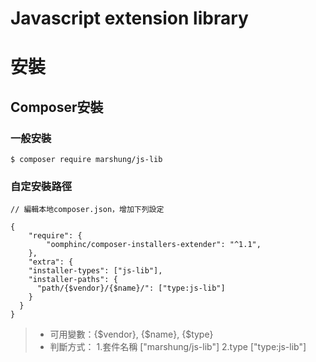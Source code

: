 Javascript extension library
===



# 安裝
## Composer安裝

### 一般安裝

```
$ composer require marshung/js-lib
```

### 自定安裝路徑

```
// 編輯本地composer.json，增加下列設定

{
    "require": {
        "oomphinc/composer-installers-extender": "^1.1",
    },
    "extra": {
    "installer-types": ["js-lib"],
    "installer-paths": {
      "path/{$vendor}/{$name}/": ["type:js-lib"]
    }
  }
}

```

> - 可用變數：{$vendor}, {$name}, {$type}
> - 判斷方式：
> 1.套件名稱 ["marshung/js-lib"]
> 2.type ["type:js-lib"]



